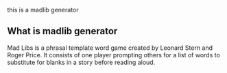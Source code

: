 this is a madlib generator

<h2>What is madlib generator</h2>
Mad Libs is a phrasal template word game created by Leonard Stern and Roger Price. It consists of one player prompting others for a list of words to substitute for blanks in a story before reading aloud.
